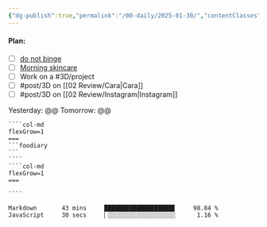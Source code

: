 ```yaml
---
{"dg-publish":true,"permalink":"/00-daily/2025-01-30/","contentClasses":"daily Monday Tuesday Wednesday Thursday Friday Saturday Sunday page-white","noteIcon":"","created":"2025-01-30T15:06:40.072+10:00","updated":"2025-01-30T18:19:55.115+10:00"}
---
```


#### Plan:
- [ ] [do not binge](Daily.md)
- [ ] [Morning skincare](AM.png)
- [ ] Work on a #3D/project 
- [ ] #post/3D on [[02 Review/Cara\|Cara]]
- [ ] #post/3D on [[02 Review/Instagram\|Instagram]]

Yesterday: @@
Tomorrow: @@
`````col
````col-md
flexGrow=1
===
```foodiary 
```
````
````col-md
flexGrow=1
===

````
`````
```wakatime
Markdown       43 mins     ███████████████████▊     98.84 %
JavaScript     30 secs     ▏░░░░░░░░░░░░░░░░░░░      1.16 %
```
